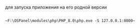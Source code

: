для запуска приложения на его родной версии
~~~F:\OSPanel\modules\php\PHP_8.0\php.exe -S 127.0.0.1:8000~~~

~F:\OSPanel\modules\php\PHP_8.0\php.exe -S 127.0.0.1:8000~

